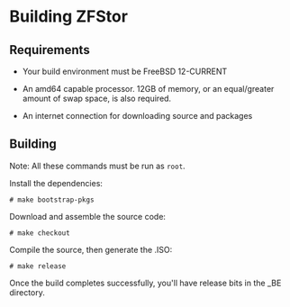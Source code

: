 # Building ZFStor

## Requirements

* Your build environment must be FreeBSD 12-CURRENT

* An amd64 capable processor.  12GB of memory, or an equal/greater amount
  of swap space, is also required.

* An internet connection for downloading source and packages

## Building

Note: All these commands must be run as `root`.

Install the dependencies:

    # make bootstrap-pkgs

Download and assemble the source code:

    # make checkout

Compile the source, then generate the .ISO:

    # make release

Once the build completes successfully, you'll have release bits in the _BE
directory.
